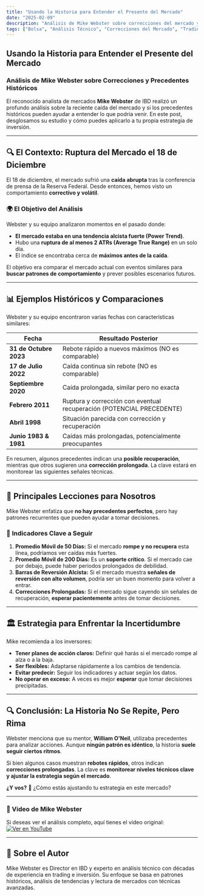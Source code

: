 ```yaml
---
title: "Usando la Historia para Entender el Presente del Mercado"
date: "2025-02-09"
description: "Análisis de Mike Webster sobre correcciones del mercado y cómo los precedentes históricos pueden ayudar a entender futuros movimientos."
tags: ["Bolsa", "Análisis Técnico", "Correcciones del Mercado", "Trading"]
---
```


## Usando la Historia para Entender el Presente del Mercado
### Análisis de Mike Webster sobre Correcciones y Precedentes Históricos

El reconocido analista de mercados **Mike Webster** de IBD realizó un profundo análisis sobre la reciente caída del mercado y si los precedentes históricos pueden ayudar a entender lo que podría venir. En este post, desglosamos su estudio y cómo puedes aplicarlo a tu propia estrategia de inversión.

---

## 🔍 **El Contexto: Ruptura del Mercado el 18 de Diciembre**
El 18 de diciembre, el mercado sufrió una **caída abrupta** tras la conferencia de prensa de la Reserva Federal. Desde entonces, hemos visto un comportamiento **correctivo y volátil**.

### 🌍 **El Objetivo del Análisis**
Webster y su equipo analizaron momentos en el pasado donde:
- **El mercado estaba en una tendencia alcista fuerte (Power Trend)**.
- Hubo una **ruptura de al menos 2 ATRs (Average True Range)** en un solo día.
- El índice se encontraba cerca de **máximos antes de la caída**.

El objetivo era comparar el mercado actual con eventos similares para **buscar patrones de comportamiento** y prever posibles escenarios futuros.

---

## 📊 **Ejemplos Históricos y Comparaciones**
Webster y su equipo encontraron varias fechas con características similares:

| Fecha | Resultado Posterior |
|--------|------------------|
| **31 de Octubre 2023** | Rebote rápido a nuevos máximos (NO es comparable) |
| **17 de Julio 2022** | Caída continua sin rebote (NO es comparable) |
| **Septiembre 2020** | Caída prolongada, similar pero no exacta |
| **Febrero 2011** | Ruptura y corrección con eventual recuperación (POTENCIAL PRECEDENTE) |
| **Abril 1998** | Situación parecida con corrección y recuperación |
| **Junio 1983 & 1981** | Caídas más prolongadas, potencialmente preocupantes |

En resumen, algunos precedentes indican una **posible recuperación**, mientras que otros sugieren una **corrección prolongada**. La clave estará en monitorear las siguientes señales técnicas.

---

## 🌟 **Principales Lecciones para Nosotros**
Mike Webster enfatiza que **no hay precedentes perfectos**, pero hay patrones recurrentes que pueden ayudar a tomar decisiones.

### 🔄 **Indicadores Clave a Seguir**
1. **Promedio Móvil de 50 Días:** Si el mercado **rompe y no recupera** esta línea, podríamos ver caídas más fuertes.
2. **Promedio Móvil de 200 Días:** Es un **soporte crítico**. Si el mercado cae por debajo, puede haber periodos prolongados de debilidad.
3. **Barras de Reversión Alcista:** Si el mercado muestra **señales de reversión con alto volumen**, podría ser un buen momento para volver a entrar.
4. **Correcciones Prolongadas:** Si el mercado sigue cayendo sin señales de recuperación, **esperar pacientemente** antes de tomar decisiones.

---

## 🏛️ **Estrategia para Enfrentar la Incertidumbre**

Mike recomienda a los inversores:
- **Tener planes de acción claros:** Definir qué harás si el mercado rompe al alza o a la baja.
- **Ser flexibles:** Adaptarse rápidamente a los cambios de tendencia.
- **Evitar predecir:** Seguir los indicadores y actuar según los datos.
- **No operar en exceso:** A veces es mejor **esperar** que tomar decisiones precipitadas.

---

## 🔍 **Conclusión: La Historia No Se Repite, Pero Rima**
Webster menciona que su mentor, **William O'Neil**, utilizaba precedentes para analizar acciones. Aunque **ningún patrón es idéntico**, la historia **suele seguir ciertos ritmos**.

Si bien algunos casos muestran **rebotes rápidos**, otros indican **correcciones prolongadas**. La clave es **monitorear niveles técnicos clave y ajustar la estrategia según el mercado**.

**¿Y vos?** 👀 ¿Cómo estás ajustando tu estrategia en este mercado?

---

### **🎥 Video de Mike Webster**
Si deseas ver el análisis completo, aquí tienes el video original:
[![Ver en YouTube](https://img.youtube.com/vi/trLwAKbEOOg/0.jpg)](https://www.youtube.com/watch?v=trLwAKbEOOg)

---

## 🌟 **Sobre el Autor**
Mike Webster es Director en IBD y experto en análisis técnico con décadas de experiencia en trading e inversión. Su enfoque se basa en patrones históricos, análisis de tendencias y lectura de mercados con técnicas avanzadas.

